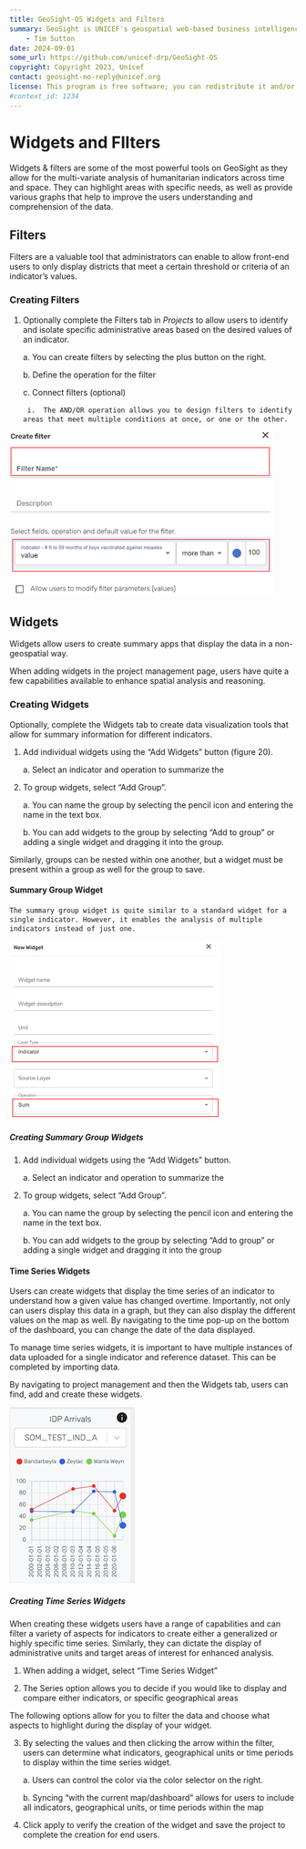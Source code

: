 ```yaml
---
title: GeoSight-OS Widgets and Filters
summary: GeoSight is UNICEF's geospatial web-based business intelligence platform.
    - Tim Sutton
date: 2024-09-01
some_url: https://github.com/unicef-drp/GeoSight-OS
copyright: Copyright 2023, Unicef
contact: geosight-no-reply@unicef.org
license: This program is free software; you can redistribute it and/or modify it under the terms of the GNU Affero General Public License as published by the Free Software Foundation; either version 3 of the License, or (at your option) any later version.
#context_id: 1234
---
```


# Widgets and FIlters

Widgets & filters are some of the most powerful tools on GeoSight as they allow for the multi-variate analysis of humanitarian indicators across time and space. They can highlight areas with specific needs, as well as provide various graphs that help to improve the users understanding and comprehension of the data.

## Filters

Filters are a valuable tool that administrators can enable to allow front-end users to only display districts that meet a certain threshold or criteria of an indicator’s values.

### Creating Filters

1. Optionally complete the Filters tab in _Projects_ to allow users to identify and isolate specific administrative areas based on the desired values of an indicator.

    a.	You can create filters by selecting the plus button on the right. 

    b.	Define the operation for the filter

    c.	Connect filters (optional) 

        i.	The AND/OR operation allows you to design filters to identify areas that meet multiple conditions at once, or one or the other. 

![Alt text](image-19.png)

## Widgets

Widgets allow users to create summary apps that display the data in a non-geospatial way.

When adding widgets in the project management page, users have quite a few capabilities available to enhance spatial analysis and reasoning.

### Creating Widgets
Optionally, complete the Widgets tab to create data visualization tools that allow for summary information for different indicators. 

1.	Add individual widgets using the “Add Widgets” button (figure 20). 

    a.	Select an indicator and operation to summarize the 

2.	To group widgets, select “Add Group”. 

    a.	You can name the group by selecting the pencil icon and entering the name in the text box.

    b.	You can add widgets to the group by selecting “Add to group” or adding a single widget and dragging it into the group. 

Similarly, groups can be nested within one another, but a widget must be present within a group as well for the group to save. 

#### Summary Group Widget
	The summary group widget is quite similar to a standard widget for a single indicator. However, it enables the analysis of multiple indicators instead of just one. 

![Summary Group Widget](image-20.png)

##### Creating Summary Group Widgets

1.	Add individual widgets using the “Add Widgets” button.

    a.	Select an indicator and operation to summarize the 

2.	To group widgets, select “Add Group”. 

    a.	You can name the group by selecting the pencil icon and entering the name in the text box.

    b.	You can add widgets to the group by selecting “Add to group” or adding a single widget and dragging it into the group

#### Time Series Widgets

Users can create widgets that display the time series of an indicator to understand how a given value has changed overtime. Importantly, not only can users display this data in a graph, but they can also display the different values on the map as well. By navigating to the time pop-up on the bottom of the dashboard, you can change the date of the data displayed. 

To manage time series widgets, it is important to have multiple instances of data uploaded for a single indicator and reference dataset. This can be completed by importing data. 

By navigating to project management and then the Widgets tab, users can find, add and create these widgets. 

![Time Series Widget](image-21.png)

##### Creating Time Series Widgets
When creating these widgets users have a range of capabilities and can filter a variety of aspects for indicators to create either a generalized or highly specific time series. Similarly, they can dictate the display of administrative units and target areas of interest for enhanced analysis. 

1.	When adding a widget, select “Time Series Widget”

2.	The Series option allows you to decide if you would like to display and compare either indicators, or specific geographical areas

The following options allow for you to filter the data and choose what aspects to highlight during the display of your widget.

3.	By selecting the values and then clicking the arrow within the filter, users can determine what indicators, geographical units or time periods to display within the time series widget. 

    a.	Users can control the color via the color selector on the right.

    b.	Syncing “with the current map/dashboard” allows for users to include all indicators, geographical units, or time periods within the map

4.	Click apply to verify the creation of the widget and save the project to complete the creation for end users. 
